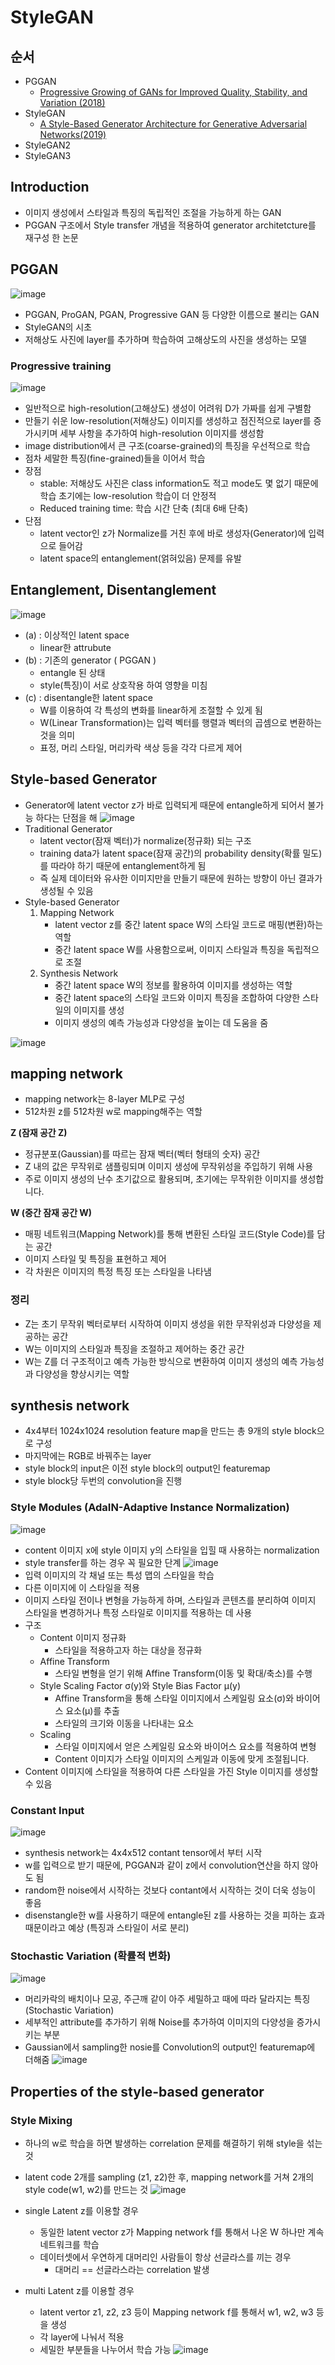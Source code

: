 # StyleGAN
## 순서
- PGGAN
  -  [Progressive Growing of GANs for Improved Quality, Stability, and Variation (2018)](https://arxiv.org/abs/1710.10196)
- StyleGAN
  - [A Style-Based Generator Architecture for Generative Adversarial Networks(2019)](https://arxiv.org/abs/1812.04948)
- StyleGAN2
- StyleGAN3

## Introduction
- 이미지 생성에서 스타일과 특징의 독립적인 조절을 가능하게 하는 GAN
- PGGAN 구조에서 Style transfer 개념을 적용하여 generator architetcture를 재구성 한 논문

## PGGAN
![image](https://raw.githubusercontent.com/happy-jihye/happy-jihye.github.io/master/_posts/images/gan/pggan1.gif)
- PGGAN, ProGAN, PGAN, Progressive GAN 등 다양한 이름으로 불리는 GAN
- StyleGAN의 시초
- 저해상도 사진에 layer를 추가하며 학습하여 고해상도의 사진을 생성하는 모델

### Progressive training
![image](https://github.com/mjkim0819/NI2L_STUDY/assets/108729047/be25f5f6-4df9-4a41-b9d3-34854751c84d)
- 일반적으로 high-resolution(고해상도) 생성이 어려워 D가 가짜를 쉽게 구별함
- 만들기 쉬운 low-resolution(저해상도) 이미지를 생성하고 점진적으로 layer를 증가시키며 세부 사항을 추가하여 high-resolution 이미지를 생성함
- image distribution에서 큰 구조(coarse-grained)의 특징을 우선적으로 학습
- 점차 세말한 특징(fine-grained)들을 이어서 학습
- 장점
  - stable: 저해상도 사진은 class information도 적고 mode도 몇 없기 때문에 학습 초기에는 low-resolution 학습이 더 안정적
  - Reduced training time: 학습 시간 단축 (최대 6배 단축)
- 단점
  - latent vector인 z가 Normalize를 거친 후에 바로 생성자(Generator)에 입력으로 들어감
  - latent space의 entanglement(얽혀있음) 문제를 유발

## Entanglement, Disentanglement
![image](https://github.com/mjkim0819/NI2L_STUDY/assets/108729047/a43a5978-d622-4310-bb76-38ccc29aea72)
- (a) : 이상적인 latent space
  - linear한 attrubute
- (b) : 기존의 generator ( PGGAN )
  - entangle 된 상태
  - style(특징)이 서로 상호작용 하여 영향을 미침
- (c) : disentangle한 latent space
  - W를 이용하여 각 특성의 변화를 linear하게 조절할 수 있게 됨
  - W(Linear Transformation)는 입력 벡터를 행렬과 벡터의 곱셈으로 변환하는 것을 의미
  - 표정, 머리 스타일, 머리카락 색상 등을 각각 다르게 제어

## Style-based Generator
- Generator에 latent vector z가 바로 입력되게 때문에 entangle하게 되어서 불가능 하다는 단점을 해
![image](https://github.com/mjkim0819/NI2L_STUDY/assets/108729047/2f6e4b80-052b-441d-b011-fd70e109be6a) 
- Traditional Generator
  - latent vector(잠재 벡터)가 normalize(정규화) 되는 구조
  - training data가 latent space(잠재 공간)의 probability density(확률 밀도)를 따라야 하기 때문에 entanglement하게 됨
  - 즉 실제 데이터와 유사한 이미지만을 만들기 때문에 원하는 방향이 아닌 결과가 생성될 수 있음
- Style-based Generator
  1. Mapping Network
     - latent vector z를 중간 latent space W의 스타일 코드로 매핑(변환)하는 역할
     - 중간 latent space W를 사용함으로써, 이미지 스타일과 특징을 독립적으로 조절
  2. Synthesis Network
     - 중간 latent space W의 정보를 활용하여 이미지를 생성하는 역할
     - 중간 latent space의 스타일 코드와 이미지 특징을 조합하여 다양한 스타일의 이미지를 생성
     - 이미지 생성의 예측 가능성과 다양성을 높이는 데 도움을 줌
    
![image](https://github.com/mjkim0819/NI2L_STUDY/assets/108729047/9a33f489-fd94-4c70-82e3-2f7d177321f1)  
## mapping network
- mapping network는 8-layer MLP로 구성
- 512차원 z를 512차원 w로 mapping해주는 역할  

**Z (잠재 공간 Z)**  
- 정규분포(Gaussian)를 따르는 잠재 벡터(벡터 형태의 숫자) 공간
- Z 내의 값은 무작위로 샘플링되며 이미지 생성에 무작위성을 주입하기 위해 사용
- 주로 이미지 생성의 난수 초기값으로 활용되며, 초기에는 무작위한 이미지를 생성합니다.  

**W (중간 잠재 공간 W)**
- 매핑 네트워크(Mapping Network)를 통해 변환된 스타일 코드(Style Code)를 담는 공간
- 이미지 스타일 및 특징을 표현하고 제어
- 각 차원은 이미지의 특정 특징 또는 스타일을 나타냄
### 정리  
- Z는 초기 무작위 벡터로부터 시작하여 이미지 생성을 위한 무작위성과 다양성을 제공하는 공간
- W는 이미지의 스타일과 특징을 조절하고 제어하는 중간 공간
- W는 Z를 더 구조적이고 예측 가능한 방식으로 변환하여 이미지 생성의 예측 가능성과 다양성을 향상시키는 역할

## synthesis network
- 4x4부터 1024x1024 resolution feature map을 만드는 총 9개의 style block으로 구성
- 마지막에는 RGB로 바꿔주는 layer
- style block의 input은 이전 style block의 output인 featuremap
- style block당 두번의 convolution을 진행

### Style Modules (AdaIN-Adaptive Instance Normalization)
![image](https://github.com/mjkim0819/NI2L_STUDY/assets/108729047/fdf0472d-ee2b-4f55-a313-d4518f3b7042)
- content 이미지 x에 style 이미지 y의 스타일을 입힐 때 사용하는 normalization
- style transfer를 하는 경우 꼭 필요한 단계
![image](https://github.com/mjkim0819/NI2L_STUDY/assets/108729047/974b9239-0697-47ca-b1ac-41ee2bf303fe)
- 입력 이미지의 각 채널 또는 특성 맵의 스타일을 학습
- 다른 이미지에 이 스타일을 적용
- 이미지 스타일 전이나 변형을 가능하게 하며, 스타일과 콘텐츠를 분리하여 이미지 스타일을 변경하거나 특정 스타일로 이미지를 적용하는 데 사용
- 구조
  - Content 이미지 정규화
    - 스타일을 적용하고자 하는 대상을 정규화
  - Affine Transform
    - 스타일 변형을 얻기 위해 Affine Transform(이동 및 확대/축소)를 수행
  - Style Scaling Factor σ(y)와 Style Bias Factor μ(y)
    - Affine Transform을 통해 스타일 이미지에서 스케일링 요소(σ)와 바이어스 요소(μ)를 추출
    - 스타일의 크기와 이동을 나타내는 요소
  - Scaling
    - 스타일 이미지에서 얻은 스케일링 요소와 바이어스 요소를 적용하여 변형
    - Content 이미지가 스타일 이미지의 스케일과 이동에 맞게 조절됩니다.
- Content 이미지에 스타일을 적용하여 다른 스타일을 가진 Style 이미지를 생성할 수 있음

### Constant Input
![image](https://github.com/mjkim0819/NI2L_STUDY/assets/108729047/e30b4e76-400f-4abd-97c5-1b3c49ab2a50)
- synthesis network는 4x4x512 contant tensor에서 부터 시작
- w를 입력으로 받기 때문에, PGGAN과 같이 z에서 convolution연산을 하지 않아도 됨
- random한 noise에서 시작하는 것보다 contant에서 시작하는 것이 더욱 성능이 좋음
- disenstangle한 w를 사용하기 때문에 entangle된 z를 사용하는 것을 피하는 효과 때문이라고 예상 (특징과 스타일이 서로 분리)

### Stochastic Variation (확률적 변화)
![image](https://github.com/mjkim0819/NI2L_STUDY/assets/108729047/3f99b407-85d3-4de0-8dd4-fe942469d4df)
- 머리카락의 배치이나 모공, 주근깨 같이 아주 세밀하고 때에 따라 달라지는 특징 (Stochastic Variation)
- 세부적인 attribute를 추가하기 위해 Noise를 추가하여 이미지의 다양성을 증가시키는 부분
- Gaussian에서 sampling한 nosie를 Convolution의 output인 featuremap에 더해줌
![image](https://github.com/mjkim0819/NI2L_STUDY/assets/108729047/008087d7-6afa-4e5f-99fc-7890b76fd34d)

## Properties of the style-based generator
### Style Mixing
- 하나의 w로 학습을 하면 발생하는 correlation 문제를 해결하기 위해 style을 섞는 것
- latent code 2개를 sampling (z1, z2)한 후, mapping network를 거쳐 2개의 style code(w1, w2)를 만드는 것
![image](https://github.com/mjkim0819/NI2L_STUDY/assets/108729047/b83ba643-6605-49ce-90a1-b0daacd777f7)

- single Latent z를 이용할 경우
  - 동일한 latent vector z가 Mapping network f를 통해서 나온 W 하나만 계속 네트워크를 학습
  - 데이터셋에서 우연하게 대머리인 사람들이 항상 선글라스를 끼는 경우
    - 대머리 == 선글라스라는 correlation 발생
- multi Latent z를 이용할 경우
  - latent vertor z1, z2, z3 등이 Mapping network f를 통해서 w1, w2, w3 등을 생성
  - 각 layer에 나눠서 적용
  - 세밀한 부분들을 나누어서 학습 가능
![image](https://github.com/mjkim0819/NI2L_STUDY/assets/108729047/1e9e96bd-a523-4145-8454-22261177cb38)

